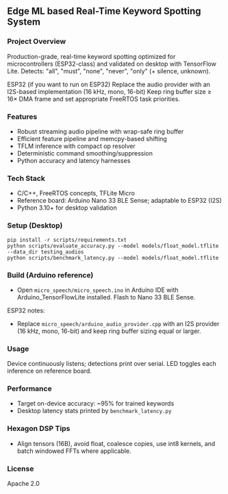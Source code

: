 ## Edge ML based Real-Time Keyword Spotting System

### Project Overview
Production-grade, real-time keyword spotting optimized for microcontrollers (ESP32-class) and validated on desktop with TensorFlow Lite. Detects: "all", "must", "none", "never", "only" (+ silence, unknown).

ESP32 (if you want to run on ESP32)
Replace the audio provider with an I2S-based implementation (16 kHz, mono, 16-bit)
Keep ring buffer size ≥ 16× DMA frame and set appropriate FreeRTOS task priorities.

### Features
- Robust streaming audio pipeline with wrap-safe ring buffer
- Efficient feature pipeline and memcpy-based shifting
- TFLM inference with compact op resolver
- Deterministic command smoothing/suppression
- Python accuracy and latency harnesses

### Tech Stack
- C/C++, FreeRTOS concepts, TFLite Micro
- Reference board: Arduino Nano 33 BLE Sense; adaptable to ESP32 (I2S)
- Python 3.10+ for desktop validation

### Setup (Desktop)
```
pip install -r scripts/requirements.txt
python scripts/evaluate_accuracy.py --model models/float_model.tflite --data_dir testing_audios
python scripts/benchmark_latency.py --model models/float_model.tflite
```

### Build (Arduino reference)
- Open `micro_speech/micro_speech.ino` in Arduino IDE with Arduino_TensorFlowLite installed. Flash to Nano 33 BLE Sense.

ESP32 notes:
- Replace `micro_speech/arduino_audio_provider.cpp` with an I2S provider (16 kHz, mono, 16-bit) and keep ring buffer sizing equal or larger.

### Usage
Device continuously listens; detections print over serial. LED toggles each inference on reference board.

### Performance
- Target on-device accuracy: ~95% for trained keywords
- Desktop latency stats printed by `benchmark_latency.py`

### Hexagon DSP Tips
- Align tensors (16B), avoid float, coalesce copies, use int8 kernels, and batch windowed FFTs where applicable.

### License
Apache 2.0
